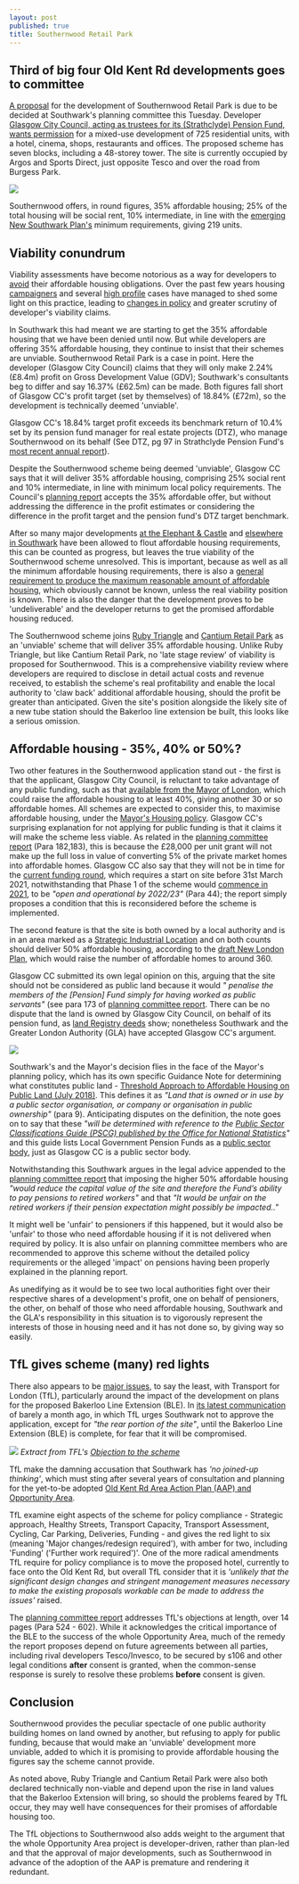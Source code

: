 ```yaml
---
layout: post
published: true
title: Southernwood Retail Park
---
```


## Third of big four Old Kent Rd developments goes to committee 

[A proposal](https://planning.southwark.gov.uk/online-applications/applicationDetails.do?activeTab=externalDocuments&keyVal=_STHWR_DCAPR_9580625) for the development of Southernwood Retail Park is due to be decided at Southwark's planning committee this Tuesday. Developer [Glasgow City Council, acting as trustees for its (Strathclyde) Pension Fund, wants permission](http://planbuild.southwark.gov.uk/documents/?GetDocument=%7b%7b%7b!KrRBUGorCJrSgSs6BtYYVw%3d%3d!%7d%7d%7d) for a mixed-use development of 725 residential units, with a hotel, cinema, shops, restaurants and offices.  The proposed scheme has seven blocks, including a 48-storey tower.  The site is currently occupied by Argos and Sports Direct, just opposite Tesco and over the road from Burgess Park. 

![](http://35percent.org/img/southernwoodretailpark.jpg)

Southernwood offers, in round figures, 35% affordable housing; 25% of the total housing will be social rent, 10% intermediate, in line with the [emerging New Southwark Plan's](https://www.southwark.gov.uk/planning-and-building-control/planning-policy-and-transport-policy/development-plan/local-plan?chapter=4) minimum requirements, giving 219 units.

## Viability conundrum

Viability assessments have become notorious as a way for developers to [avoid](https://england.shelter.org.uk/__data/assets/pdf_file/0010/1434439/2017.11.01_Slipping_through_the_loophole.pdf) their affordable housing obligations.  Over the past few years housing [campaigners](/viability-assessments) and several [high profile](https://www.theguardian.com/cities/2015/jun/25/london-developers-viability-planning-affordable-social-housing-regeneration-oliver-wainwright) cases have managed to shed some light on this practice, leading to [changes in policy](https://www.insidehousing.co.uk/home/home/london-borough-makes-viability-assessments-public-54133) and greater scrutiny of developer's viability claims.

In Southwark this had meant we are starting to get the 35% affordable housing that we have been denied until now.  But while developers are offering 35% affordable housing, they continue to insist that their schemes are unviable.  Southernwood Retail Park is a case in point.  Here the developer (Glasgow City Council) claims that they will only make 2.24% (£8.4m) profit on Gross Development Value (GDV); Southwark's consultants beg to differ and say 16.37% (£62.5m) can be made.  Both figures fall short of Glasgow CC's profit target (set by themselves) of 18.84% (£72m), so the development is technically deemed 'unviable'. 

Glasgow CC's 18.84% target profit exceeds its benchmark return of 10.4% set by its pension fund manager for real estate projects (DTZ), who manage Southernwood on its behalf (See DTZ, pg 97 in Strathclyde Pension Fund's [most recent annual report](http://www.spfo.org.uk/CHttpHandler.ashx?id=42886&p=0)).

Despite the Southernwood scheme being deemed 'unviable', Glasgow CC says that it will deliver 35% affordable housing, comprising 25% social rent and 10% intermediate, in line with minimum local policy requirements. The Council's [planning report](http://moderngov.southwark.gov.uk/documents/s82616/Report%20Southernwood%20Retail%20Park%202%20Humphrey%20Street%20London%20SE1%205JJ.pdf) accepts the 35% affordable offer, but without addressing the difference in the profit estimates or considering the difference in the profit target and the pension fund's DTZ target benchmark.

After so many major developments [at the Elephant & Castle](http://35percent.org/ivorytowers.html) and [elsewhere in Southwark](http://35percent.org/major-schemes) have been allowed to flout affordable housing requirements, this can be counted as progress, but leaves the true viability of the Southernwood scheme unresolved.  This is important, because as well as all the minimum affordable housing requirements, there is also a [general requirement to produce the maximum reasonable amount of affordable housing](https://www.london.gov.uk/what-we-do/planning/london-plan/current-london-plan/london-plan-chapter-3/policy-312-negotiating), which obviously cannot be known, unless the real viability position is known.  There is also the danger that the development proves to be 'undeliverable' and the developer returns to get the promised affordable housing reduced.

The Southernwood scheme joins [Ruby Triangle](http://35percent.org/2018-10-08-ruby-triangle-goes-to-committee/) and [Cantium Retail Park](https://www.southwarknews.co.uk/news/old-kent-road-cantium-plans-approved/) as an 'unviable' scheme that will deliver 35% affordable housing.  Unlike Ruby Triangle, but like Cantium Retail Park, no 'late stage review' of viability is proposed for Southernwood. This is a comprehensive viability review where developers are required to disclose in detail actual costs and revenue received, to establish the scheme's real profitability and enable the local authority to 'claw back' additional affordable housing, should the profit be greater than anticipated.  Given the site's position alongside the likely site of a new tube station should the Bakerloo line extension be built, this looks like a serious omission.

## Affordable housing - 35%, 40% or 50%?
Two other features in the Southernwood application stand out - the first is that the applicant, Glasgow City Council, is reluctant to take advantage of any public funding, such as that [available from the Mayor of London](https://www.london.gov.uk/file/11941201), which could raise the affordable housing to at least 40%, giving another 30 or so affordable homes.  All schemes are expected to consider this, to maximise affordable housing, under the [Mayor's Housing policy](https://www.london.gov.uk/sites/default/files/ah_viability_spg_20170816.pdf).  Glasgow CC's surprising explanation for not applying for public funding is that it claims it will make the scheme less viable.  As related in the [planning committee report](http://moderngov.southwark.gov.uk/documents/s82616/Report%20Southernwood%20Retail%20Park%202%20Humphrey%20Street%20London%20SE1%205JJ.pdf) (Para 182,183), this is because the £28,000 per unit grant will not make up the full loss in value of converting 5% of the private market homes into affordable homes.  Glasgow CC also say that they will not be in time for the [current funding round](https://www.london.gov.uk/file/11941201), which requires a start on site before 31st March 2021, notwithstanding that Phase 1 of the scheme would [commence in 2021](http://planbuild.southwark.gov.uk/documents/?GetDocument=%7b%7b%7b!Z%2fngWgPScvw3gDPzmFkc8A%3d%3d!%7d%7d%7d), to be _"open and operational by 2022/23"_ (Para 44); the report simply proposes a condition that this is reconsidered before the scheme is implemented.

The second feature is that the site is both owned by a local authority and is in an area marked as a [Strategic Industrial Location](https://www.london.gov.uk/what-we-do/planning/london-plan/new-london-plan/draft-new-london-plan/chapter-6-economy/policy-e5-strategic-industrial-locations-sil) and on both counts should deliver 50% affordable housing, according to the [draft New London Plan](https://www.london.gov.uk/what-we-do/planning/london-plan/new-london-plan/draft-new-london-plan/chapter-4-housing/policy-h6-threshold-approach-applications), which would raise the number of affordable homes to around 360.

Glasgow CC submitted its own legal opinion on this, arguing that the site should not be considered as public land because it would _" penalise  the  members  of  the  [Pension] Fund  simply  for  having worked as public servants"_ (see para 173 of [planning committee report](http://moderngov.southwark.gov.uk/documents/s82616/Report%20Southernwood%20Retail%20Park%202%20Humphrey%20Street%20London%20SE1%205JJ.pdf). There can be no dispute that the land is owned by Glasgow City Council, on behalf of its pension fund, as [land Registry deeds](35percent.org/lrdeeds/SouthernwoodRetailPark.pdf) show; nonetheless Southwark and the Greater London Authority (GLA) have accepted Glasgow CC's argument. 


![](http://35percent.org/img/SouthernwoodRetailParkdeeds.png)

Southwark's and the Mayor's decision flies in the face of the Mayor's planning policy, which has its own specific Guidance Note for determining what constitutes public land - [Threshold Approach to Affordable Housing on Public Land (July 2018)](https://www.london.gov.uk/sites/default/files/practice_note_on_threshold_approach_to_affordable_housing_on_public_land_july_2018.pdf).  This defines it as _"Land that is owned or in use by a public sector organisation, or company or organisation in public ownership"_ (para 9).  Anticipating disputes on the definition, the note goes on to say that these _"will be determined with reference to the [Public Sector Classifications Guide (PSCG) published by the Office for National Statistics](https://www.ons.gov.uk/economy/nationalaccounts/uksectoraccounts/datasets/publicsectorclassificationguide)"_
and this guide lists Local Government Pension Funds as a [public sector body](https://www.ons.gov.uk/methodology/classificationsandstandards/economicstatisticsclassifications/introductiontoeconomicstatisticsclassifications), just as Glasgow CC is a public sector body.  

Notwithstanding this Southwark argues in the legal advice appended to the [planning committee report](http://moderngov.southwark.gov.uk/documents/s82616/Report%20Southernwood%20Retail%20Park%202%20Humphrey%20Street%20London%20SE1%205JJ.pdf) that imposing the higher 50% affordable housing  _"would reduce the capital value of the site and therefore the Fund’s ability to pay pensions to retired workers"_ and that _"It would be unfair on the retired workers if their pension expectation might possibly be impacted.."_

It might well be 'unfair' to pensioners if this happened, but it would also be 'unfair' to those who need affordable housing if it is not delivered when required by policy. It is also unfair on planning committee members who are recommended to approve this scheme without the detailed policy requirements or the alleged 'impact' on pensions having been properly explained in the planning report.

As unedifying as it would be to see two local authorities fight over their respective shares of a development's profit, one on behalf of pensioners, the other, on behalf of those who need affordable housing, Southwark and the GLA's responsibility in this situation is to vigorously represent the interests of those in housing need and it has not done so, by giving way so easily.

## TfL gives scheme (many) red lights

There also appears to be [major issues](https://www.london-se1.co.uk/news/view/9916), to say the least, with Transport for London (TfL), particularly  around the impact of the development on plans for the proposed Bakerloo Line Extension (BLE). In [its latest communication](http://planbuild.southwark.gov.uk/documents/?GetDocument=%7b%7b%7b!W%2bBDjjAJuU3mmtTnlOWc0Q%3d%3d!%7d%7d%7d) of barely a month ago, in which TfL urges Southwark not to approve the application, except for _"the rear portion of the site"_, until the Bakerloo Line Extension (BLE) is complete, for fear that it will be compromised.

![](http://35percent.org/img/swtflsummary.png)
*Extract from TFL's [Objection to the scheme](http://planbuild.southwark.gov.uk/documents/?GetDocument=%7b%7b%7b!W%2bBDjjAJuU3mmtTnlOWc0Q%3d%3d!%7d%7d%7d)*

TfL make the damning accusation that Southwark has _'no joined-up thinking'_, which must sting after several years of consultation and planning for the yet-to-be adopted [Old Kent Rd Area Action Plan (AAP) and Opportunity Area](https://www.southwark.gov.uk/planning-and-building-control/planning-policy-and-transport-policy/development-plan/area-action-plans). 

TfL examine eight aspects of the scheme for policy compliance - Strategic approach, Healthy Streets, Transport Capacity, Transport Assessment, Cycling, Car Parking, Deliveries, Funding - and gives the red light to six (meaning 'Major changes/redesign required'), with amber for two, including 'Funding' ('Further work required')'.  One of the more radical amendments TfL require for policy compliance is to move the proposed hotel, currently to face onto the Old Kent Rd, but overall TfL consider that it is _'unlikely that the significant design changes and stringent management measures necessary to make the existing proposals workable can be made to address the issues'_ raised.

The [planning committee report](http://moderngov.southwark.gov.uk/documents/s82616/Report%20Southernwood%20Retail%20Park%202%20Humphrey%20Street%20London%20SE1%205JJ.pdf) addresses TfL's objections at length, over 14 pages (Para 524 - 602). While it acknowledges the critical importance of the BLE to the success of the whole Opportunity Area, much of the remedy the report proposes depend on future agreements between all parties, including rival developers Tesco/Invesco, to be secured by s106 and other legal conditions **after** consent is granted, when the common-sense response is surely to resolve these problems **before** consent is given.

## Conclusion

Southernwood provides the peculiar spectacle of one public authority building homes on land owned by another, but refusing to apply for public funding, because that would make an 'unviable' development more unviable, added to which it is promising to provide affordable housing the figures say the scheme cannot provide.

As noted above, Ruby Triangle and Cantium Retail Park were also both declared technically non-viable and depend upon the rise in land values that the Bakerloo Extension will bring, so should the problems feared by TfL occur, they may well have consequences for their promises of  affordable housing too.  

The TfL objections to Southernwood also adds weight to the argument that the whole Opportunity Area project is developer-driven, rather than plan-led and that the approval of major developments, such as Southernwood in advance of the adoption of the AAP is premature and rendering it redundant.
